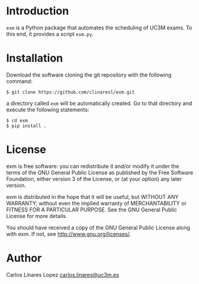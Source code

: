 # Introduction #

``exm`` is a Python package that automates the scheduling of UC3M exams. To this
end, it provides a script `exm.py`.


# Installation #

Download the software cloning the git repository with the following command:

    $ git clone https://github.com/clinaresl/exm.git

a directory called `exm` will be automatically created. Go to that directory
and execute the following statements:

    $ cd exm
    $ pip install .


# License #

exm is free software: you can redistribute it and/or modify it
under the terms of the GNU General Public License as published by the
Free Software Foundation, either version 3 of the License, or (at your
option) any later version.

exm is distributed in the hope that it will be useful, but WITHOUT
ANY WARRANTY; without even the implied warranty of MERCHANTABILITY or
FITNESS FOR A PARTICULAR PURPOSE.  See the GNU General Public License
for more details.

You should have received a copy of the GNU General Public License
along with exm.  If not, see <http://www.gnu.org/licenses/>.


# Author #

Carlos Linares Lopez <carlos.linares@uc3m.es>
